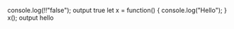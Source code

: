 console.log(!!"false");
output 
true 
let x = function()
{ console.log("Hello");
}
x();
output 
hello 
